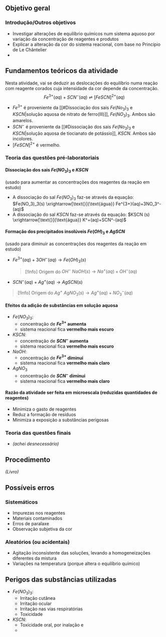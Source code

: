 ## Objetivo geral

### Introdução/Outros objetivos
- Investigar alterações de equilíbrio químicos num sistema aquoso por variação da concentração de reagentes e produtos
- Explicar a alteração da cor do sistema reacional, com base no Princípio de Le Chântelier
- 

## Fundamentos teóricos da atividade
Nesta atividade, vai se deduzir as deslocações do equilíbrio numa reação com reagente corados cuja intensidade da cor depende da concentração.
$$ Fe^{3+}(aq)+SCN^-(aq)\rightleftharpoons [FeSCN]^{2+}(aq)
$$

- $Fe^{3+}$ é proveniente da [[#Dissociação dos sais $Fe(No_3)_3$ e $KSCN$|solução aquosa de nitrato de ferro(III)]], $Fe(NO_3)_3$. Ambos são amarelos.
- $SCN^-$ é proveniente da [[#Dissociação dos sais $Fe(No_3)_3$ e $KSCN$|solução aquosa de tiocianato de potássio]], $KSCN$. Ambos são incolores.
- $[FeSCN]^{2+}$ é vermelho.
### Teoria das questões pré-laboratoriais
#### Dissociação dos sais $Fe(NO_3)_3$ e $KSCN$
(usado para aumentar as concentrações dos reagentes da reação em estudo)

- A dissociação do sal $Fe(NO_3)_3$ faz-se através da equação:
  $Fe(NO_3)_3(s) \xrightarrow[\text{}]{\text{água}} Fe^{3+}(aq)+3NO_3^-(aq)$
- A dissociação do sal $KSCN$ faz-se através da equação:
  $KSCN (s) \xrightarrow[\text{}]{\text{água}} K^+(aq)+SCN^-(aq)$
#### Formação dos precipitados insolúveis $Fe(OH)_3$ e $AgSCN$
(usado para diminuir as concentrações dos reagentes da reação em estudo)

- $Fe^{3+}(aq)+3OH^-(aq) \longrightarrow Fe(OH)_3(s)$
  >[!Info] Origem do $OH^-$
  >$NaOH(s) \longrightarrow Na^+(aq)+OH^-(aq)$

- $SCN^-(aq)+Ag^+(aq) \longrightarrow AgSCN(s)$
>[!Info] Origem do $Ag^+$
>$AgNO_3(s) \longrightarrow Ag^+ (aq) + NO_3^-(aq)$
#### Efeitos da adição de substâncias em solução aquosa
- $Fe(NO_3)_3$:
	- concentração de **$Fe^{3+}$ aumenta**
	- sistema reacional fica **vermelho mais escuro**
- $KSCN$:
	- concentração de **$SCN^-$ aumenta**
	- sistema reacional fica **vermelho mais escuro**
- $NaOH$:
	- concentração de **$Fe^{3+}$ diminui**
	- sistema reacional fica **vermelho mais claro**
- $AgNO_3$
	- concentração de **$SCN^-$ diminui**
	- sistema reacional fica **vermelho mais claro**
#### Razão da atividade ser feita em microescala (reduzidas quantidades de reagentes)
- Minimiza o gasto de reagentes
- Reduz a formação de resíduos
- Minimiza a exposição a substâncias perigosas
### Teoria das questões finais
- *(achei desnecessário)*
## Procedimento
*(Livro)*
## Possíveis erros
### Sistemáticos
- Impurezas nos reagentes
- Materiais contaminados
- Erros de paralaxe
- Observação subjetiva da cor
### Aleatórios (ou acidentais)
- Agitação inconsistente das soluções, levando a homogeneizações diferentes da mistura
- Variações na temperatura (porque altera o equilíbrio químico)

## Perigos das substâncias utilizadas
- $Fe(NO_3)_3$:
	- Irritação cutânea
	- Irritação ocular
	- Irritação nas vias respiratórias
	- Toxicidade
- $KSCN$:
	- Toxicidade oral, por inalação e 
	- 
